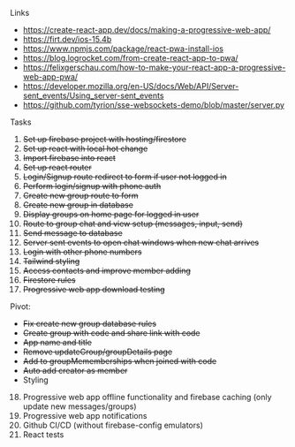 Links
* https://create-react-app.dev/docs/making-a-progressive-web-app/
* https://firt.dev/ios-15.4b
* https://www.npmjs.com/package/react-pwa-install-ios
* https://blog.logrocket.com/from-create-react-app-to-pwa/
* https://felixgerschau.com/how-to-make-your-react-app-a-progressive-web-app-pwa/
* https://developer.mozilla.org/en-US/docs/Web/API/Server-sent_events/Using_server-sent_events
* https://github.com/tyrion/sse-websockets-demo/blob/master/server.py

Tasks

1. ~~Set up firebase project with hosting/firestore~~
2. ~~Set up react with local hot change~~
3. ~~Import firebase into react~~
4. ~~Set up react router~~
5. ~~Login/Signup route redirect to form if user not logged in~~
6. ~~Perform login/signup with phone auth~~
7. ~~Create new group route to form~~
8. ~~Create new group in database~~
9. ~~Display groups on home page for logged in user~~
10. ~~Route to group chat and view setup (messages, input, send)~~
11. ~~Send message to database~~
12. ~~Server sent events to open chat windows when new chat arrives~~
13. ~~Login with other phone numbers~~
14. ~~Tailwind styling~~
15. ~~Access contacts and improve member adding~~
16. ~~Firestore rules~~ 
17. ~~Progressive web app download testing~~

Pivot:
* ~~Fix create new group database rules~~
* ~~Create group with code and share link with code~~
* ~~App name and title~~
* ~~Remove updateGroup/groupDetails page~~
* ~~Add to groupMememberships when joined with code~~
* ~~Auto add creator as member~~
* Styling

18. Progressive web app offline functionality and firebase caching (only update new messages/groups)
19. Progressive web app notifications
20. Github CI/CD (without firebase-config emulators)
21. React tests